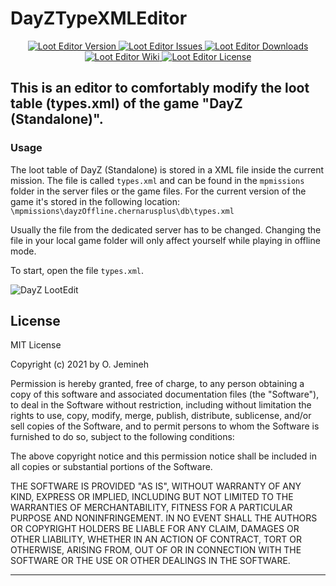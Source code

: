 # DayZTypeXMLEditor

<p align="center">
    <a href="https://github.com/ojemineh/DayZTypeXMLEditor/releases/latest">
        <img src="https://img.shields.io/badge/Version-0.3.14-blue.svg?style=flat-square" alt="Loot Editor Version">
    </a>
    <a href="https://github.com/ojemineh/DayZTypeXMLEditor/issues">
        <img src="https://img.shields.io/github/issues-raw/ojemineh/DayZTypeXMLEditor.svg?style=flat-square&label=Issues" alt="Loot Editor Issues">
    </a>
    <a href="https://github.com/ojemineh/DayZTypeXMLEditor/releases">
        <img src="https://img.shields.io/github/downloads/ojemineh/DayZTypeXMLEditor/total.svg?style=flat-square&label=Downloads" alt="Loot Editor Downloads">
    </a>
    <a href="https://github.com/ojemineh/DayZTypeXMLEditor/wiki">
        <img src="https://img.shields.io/badge/DayZTypeXMLEditor-Wiki-lightgrey.svg?style=flat-square" alt="Loot Editor Wiki">
    </a>
	<a href="https://github.com/ojemineh/DayZTypeXMLEditor/blob/master/LICENSE">
        <img src="https://img.shields.io/badge/License-MIT-red.svg?style=flat-square" alt="Loot Editor License">
    </a>
</p>

This is an editor to comfortably modify the loot table (types.xml) of the game "DayZ (Standalone)".
---


### Usage


The loot table of DayZ (Standalone) is stored in a XML file inside the current mission.
The file is called `types.xml` and can be found in the `mpmissions` folder in the server files or the game files. For the current version of the game it's stored in the following location: `\mpmissions\dayzOffline.chernarusplus\db\types.xml`

Usually the file from the dedicated server has to be changed.
Changing the file in your local game folder will only affect yourself while playing in offline mode.

To start, open the file `types.xml`. 

![DayZ LootEdit](DayZTypeXMLEdit.png)



## License


MIT License

Copyright (c) 2021 by O. Jemineh

Permission is hereby granted, free of charge, to any person obtaining a copy
of this software and associated documentation files (the "Software"), to deal
in the Software without restriction, including without limitation the rights
to use, copy, modify, merge, publish, distribute, sublicense, and/or sell
copies of the Software, and to permit persons to whom the Software is
furnished to do so, subject to the following conditions:

The above copyright notice and this permission notice shall be included in all
copies or substantial portions of the Software.

THE SOFTWARE IS PROVIDED "AS IS", WITHOUT WARRANTY OF ANY KIND, EXPRESS OR
IMPLIED, INCLUDING BUT NOT LIMITED TO THE WARRANTIES OF MERCHANTABILITY,
FITNESS FOR A PARTICULAR PURPOSE AND NONINFRINGEMENT. IN NO EVENT SHALL THE
AUTHORS OR COPYRIGHT HOLDERS BE LIABLE FOR ANY CLAIM, DAMAGES OR OTHER
LIABILITY, WHETHER IN AN ACTION OF CONTRACT, TORT OR OTHERWISE, ARISING FROM,
OUT OF OR IN CONNECTION WITH THE SOFTWARE OR THE USE OR OTHER DEALINGS IN THE
SOFTWARE.


---
